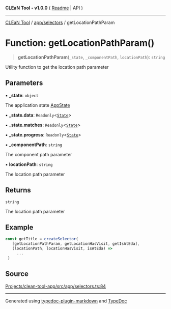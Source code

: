 **CLEaN Tool - v1.0.0** ( [Readme](../../../README.md) \| API )

***

[CLEaN Tool](../../../modules.md) / [app/selectors](../README.md) / getLocationPathParam

# Function: getLocationPathParam()

> **getLocationPathParam**(`_state`, `_componentPath`, `locationPath`): `string`

Utility function to get the location path parameter

## Parameters

▪ **\_state**: `object`

The application state [AppState](../../store/type-aliases/AppState.md)

▪ **\_state.data**: `Readonly`\<[`State`](../../../features/sheet/reducers/interfaces/State.md)\>

▪ **\_state.matches**: `Readonly`\<[`State`](../../../selectors/progress/paths/private/interfaces/State.md)\>

▪ **\_state.progress**: `Readonly`\<[`State`](../../../selectors/progress/paths/private/interfaces/State.md)\>

▪ **\_componentPath**: `string`

The component path parameter

▪ **locationPath**: `string`

The location path parameter

## Returns

`string`

The location path parameter

## Example

```ts
const getTitle = createSelector(
   [getLocationPathParam, getLocationHasVisit, getIsAtEda],
   (locationPath, locationHasVisit, isAtEda) =>
     ...
 )
```

## Source

[Projects/clean-tool-app/src/app/selectors.ts:84](https://github.com/yuckyh/clean-tool-app/)

***

Generated using [typedoc-plugin-markdown](https://www.npmjs.com/package/typedoc-plugin-markdown) and [TypeDoc](https://typedoc.org/)
